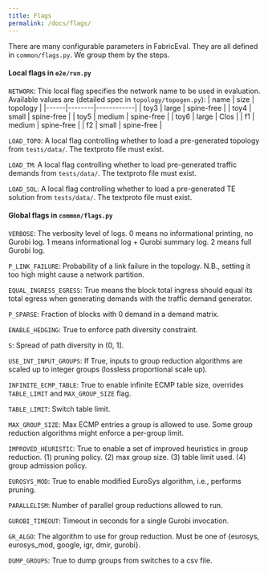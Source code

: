 ```yaml
---
title: Flags
permalink: /docs/flags/
---
```


There are many configurable parameters in FabricEval. They are all defined in
`common/flags.py`. We group them by the steps.

#### Local flags in `e2e/run.py`
`NETWORK`: This local flag specifies the network name to be used
in evaluation. Available values are (detailed spec in `topology/topogen.py`):
| name | size   | topology   |
|------|--------|------------|
| toy3 | large  | spine-free |
| toy4 | small  | spine-free |
| toy5 | medium | spine-free |
| toy6 | large  | Clos       |
| f1   | medium | spine-free |
| f2   | small  | spine-free |

`LOAD_TOPO`: A local flag controlling whether to load a pre-generated
topology from `tests/data/`. The textproto file must exist.

`LOAD_TM`: A local flag controlling whether to load pre-generated
traffic demands from `tests/data/`. The textproto file must exist.

`LOAD_SOL`: A local flag controlling whether to load a pre-generated
TE solution from `tests/data/`. The textproto file must exist.

#### Global flags in `common/flags.py`
`VERBOSE`: The verbosity level of logs. 0 means no informational printing, no Gurobi log.
1 means informational log + Gurobi summary log. 2 means full Gurobi log.

`P_LINK_FAILURE`: Probability of a link failure in the topology. N.B., setting it too high might
cause a network partition.

`EQUAL_INGRESS_EGRESS`: True means the block total ingress should equal its total
egress when generating demands with the traffic demand generator.

`P_SPARSE`: Fraction of blocks with 0 demand in a demand matrix.

`ENABLE_HEDGING`: True to enforce path diversity constraint.

`S`: Spread of path diversity in (0, 1].

`USE_INT_INPUT_GROUPS`: If True, inputs to group reduction algorithms are scaled
up to integer groups (lossless proportional scale up).

`INFINITE_ECMP_TABLE`: True to enable infinite ECMP table size, overrides
`TABLE_LIMIT` and `MAX_GROUP_SIZE` flag.

`TABLE_LIMIT`: Switch table limit.

`MAX_GROUP_SIZE`: Max ECMP entries a group is allowed to use. Some group reduction
algorithms might enforce a per-group limit.

`IMPROVED_HEURISTIC`: True to enable a set of improved heuristics in group reduction.
(1) pruning policy. (2) max group size. (3) table limit used. (4) group admission policy.

`EUROSYS_MOD`: True to enable modified EuroSys algorithm, i.e., performs pruning.

`PARALLELISM`: Number of parallel group reductions allowed to run.

`GUROBI_TIMEOUT`: Timeout in seconds for a single Gurobi invocation.

`GR_ALGO`: The algorithm to use for group reduction. Must be one of
\{eurosys, eurosys_mod, google, igr, dmir, gurobi\}.

`DUMP_GROUPS`: True to dump groups from switches to a csv file.
